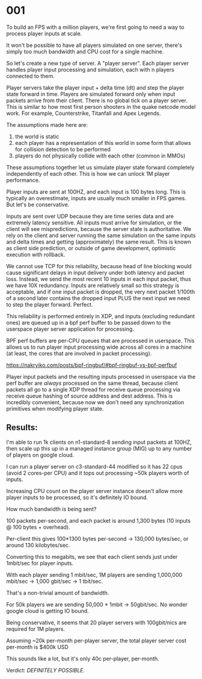 # 001

To build an FPS with a million players, we're first going to need a way to process player inputs at scale. 

It won't be possible to have all players simulated on one server, there's simply too much bandwidth and CPU cost for a single machine.

So let's create a new type of server. A "player server". Each player server handles player input processing and simulation, each with n players connected to them. 

Player servers take the player input + delta time (dt) and step the player state forward in time. Players are simulated forward only when input packets arrive from their client. There is no global tick on a player server. This is similar to how most first person shooters in the quake netcode model work. For example, Counterstrike, Titanfall and Apex Legends.

The assumptions made here are: 

1. the world is static
2. each player has a representation of this world in some form that allows for collision detection to be performed
3. players do not physically collide with each other (common in MMOs)

These assumptions together let us simulate player state forward completely independently of each other. This is how we can unlock 1M player performance.

Player inputs are sent at 100HZ, and each input is 100 bytes long. This is typically an overestimate, inputs are usually much smaller in FPS games. But let's be conservative.

Inputs are sent over UDP because they are time series data and are extremely latency sensitive. All inputs must arrive for simulation, or the client will see mispredictions, because the server state is authoritative. We rely on the client and server running the same simulation on the same inputs and delta times and getting (approximately) the same result. This is known as client side prediction, or outside of game development, optimistic execution with rollback.

We cannot use TCP for this reliability, because head of line blocking would cause significant delays in input delivery under both latency and packet loss. Instead, we send the most recent 10 inputs in each input packet, thus we have 10X redundancy. Inputs are relatively small so this strategy is acceptable, and if one input packet is dropped, the very next packet 1/100th of a second later contains the dropped input PLUS the next input we need to step the player forward. Perfect.

This reliability is performed entirely in XDP, and inputs (excluding redundant ones) are queued up in a bpf perf buffer to be passed down to the userspace player server application for processing.

BPF perf buffers are per-CPU queues that are processed in userspace. This allows us to run player input processing wide across all cores in a machine (at least, the cores that are involved in packet processing).

https://nakryiko.com/posts/bpf-ringbuf/#bpf-ringbuf-vs-bpf-perfbuf

Player input packets and the resulting inputs processed in userspace via the perf buffer are *always* processed on the same thread, because client packets all go to a single XDP thread for receive queue processing via receive queue hashing of source address and dest address. This is incredibly convenient, because now we don't need any synchronization primitives when modifying player state.

## Results:

I'm able to run 1k clients on n1-standard-8 sending input packets at 100HZ, then scale up this up in a managed instance group (MIG) up to any number of players on google cloud.

I can run a player server on c3-standard-44 modified so it has 22 cpus (avoid 2 cores-per CPU) and it tops out processing ~50k players worth of inputs. 

Increasing CPU count on the player server instance doesn't allow more player inputs to be processed, so it's definitely IO bound.

How much bandwidth is being sent? 

100 packets per-second, and each packet is around 1,300 bytes (10 inputs @ 100 bytes + overhead).

Per-client this gives 100*1300 bytes per-second -> 130,000 bytes/sec, or around 130 kilobytes/sec.

Converting this to megabits, we see that each client sends just under 1mbit/sec for player inputs.

With each player sending 1 mbit/sec, 1M players are sending 1,000,000 mbit/sec -> 1,000 gbit/sec -> 1 tbit/sec.

That's a non-trivial amount of bandwidth. 

For 50k players we are sending 50,000 * 1mbit -> 50gbit/sec. No wonder google cloud is getting IO bound.

Being conservative, it seems that 20 player servers with 100gbit/nics are required for 1M players.

Assuming ~20k per-month per-player server, the total player server cost per-month is $400k USD

This sounds like a lot, but it's only 40c per-player, per-month.

Verdict: *DEFINITELY POSSIBLE.*
